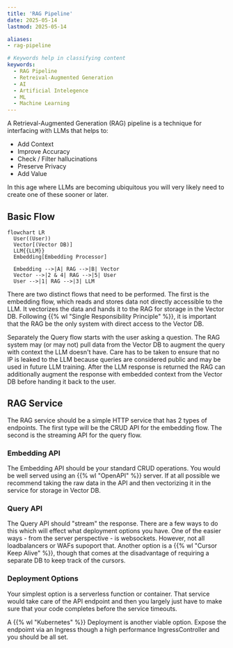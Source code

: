 ```yaml
---
title: 'RAG Pipeline'
date: 2025-05-14
lastmod: 2025-05-14

aliases:
- rag-pipeline

# Keywords help in classifying content
keywords:
  - RAG Pipeline
  - Retreival-Augmented Generation
  - AI
  - Artificial Intelegence
  - ML
  - Machine Learning
---
```


A Retrieval-Augmented Generation (RAG) pipeline is a technique for interfacing with LLMs that helps to:

- Add Context
- Improve Accuracy
- Check / Filter hallucinations
- Preserve Privacy
- Add Value

In this age where LLMs are becoming ubiquitous you will very likely need to create one of these sooner or later.

<!--more-->

## Basic Flow

```mermaid
flowchart LR
  User((User))
  Vector[(Vector DB)]
  LLM{{LLM}}
  Embedding[Embedding Processor]

  Embedding -->|A| RAG -->|B| Vector
  Vector -->|2 & 4| RAG -->|5| User
  User -->|1| RAG -->|3| LLM
```

There are two distinct flows that need to be performed. The first is the embedding flow, which reads and stores data not directly accessible to the LLM. It vectorizes the data and hands it to the RAG for storage in the Vector DB. Following {{% wl "Single Responsibility Principle" %}}, it is important that the RAG be the only system with direct access to the Vector DB.

Separately the Query flow starts with the user asking a question.  The RAG system may (or may not) pull data from the Vector DB to augment the query with context the LLM doesn't have.  Care has to be taken to ensure that no IP is leaked to the LLM because queries are considered public and may be used in future LLM training.  After the LLM response is returned the RAG can additionally augment the response with embedded context from the Vector DB before handing it back to the user.

## RAG Service

The RAG service should be a simple HTTP service that has 2 types of endpoints.  The first type will be the CRUD API for the embedding flow.  The second is the streaming API for  the query flow.

### Embedding API

The Embedding API should be your standard CRUD operations.  You would be well served using an {{% wl "OpenAPI" %}} server.  If at all possible we recommend taking the raw data in the API and then vectorizing it in the service for storage in Vector DB.

### Query API

The Query API should "stream" the response.  There are a few ways to do this which will effect what deployment options you have.  One of the easier ways - from the server perspective - is websockets.  However, not all loadbalancers or WAFs supoport that.  Another option is a {{% wl "Cursor Keep Alive" %}}, though that comes at the disadvantage of requiring a separate DB to keep track of the cursors.

### Deployment Options

Your simplest option is a serverless function or container.  That service would take care of the API endpoint and then you largely just have to make sure that your code completes before the service timeouts.

A {{% wl "Kubernetes" %}} Deployment is another viable option.  Expose the endpoimt via an Ingress though a high performance IngressController and you should be all set.
